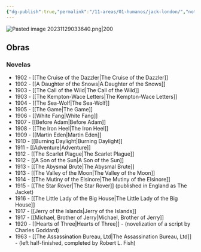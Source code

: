 ```yaml
---
{"dg-publish":true,"permalink":"/11-areas/01-humanos/jack-london/","noteIcon":""}
---
```


![Pasted image 20231129033640.png|200](/img/user/02%20Image/Pasted%20image%2020231129033640.png)
## Obras
### Novelas
- 1902 - [[The Cruise of the Dazzler\|The Cruise of the Dazzler]]
- 1902 - [[A Daughter of the Snows\|A Daughter of the Snows]]
- 1903 - [[The Call of the Wild\|The Call of the Wild]]
- 1903 - [[The Kempton-Wace Letters\|The Kempton-Wace Letters]]
- 1904 - [[The Sea-Wolf\|The Sea-Wolf]]
- 1905 - [[The Game\|The Game]]
- 1906 - [[White Fang\|White Fang]]
- 1907 - [[Before Adam\|Before Adam]]
- 1908 - [[The Iron Heel\|The Iron Heel]]
- 1909 - [[Martin Eden\|Martin Eden]]
- 1910 - [[Burning Daylight\|Burning Daylight]]
- 1911 - [[Adventure\|Adventure]]
- 1912 - [[The Scarlet Plague\|The Scarlet Plague]]
- 1912 - [[A Son of the Sun\|A Son of the Sun]]
- 1913 - [[The Abysmal Brute\|The Abysmal Brute]]
- 1913 - [[The Valley of the Moon\|The Valley of the Moon]]
- 1914 - [[The Mutiny of the Elsinore\|The Mutiny of the Elsinore]]
- 1915 - [[The Star Rover\|The Star Rover]] (published in England as The Jacket)
- 1916 - [[The Little Lady of the Big House\|The Little Lady of the Big House]]
- 1917 - [[Jerry of the Islands\|Jerry of the Islands]]
- 1917 - [[Michael, Brother of Jerry\|Michael, Brother of Jerry]]
- 1920 - [[Hearts of Three\|Hearts of Three]] - (novelization of a script by Charles Goddard)
- 1963 - [[The Assassination Bureau, Ltd\|The Assassination Bureau, Ltd]] - (left half-finished, completed by Robert L. Fish)